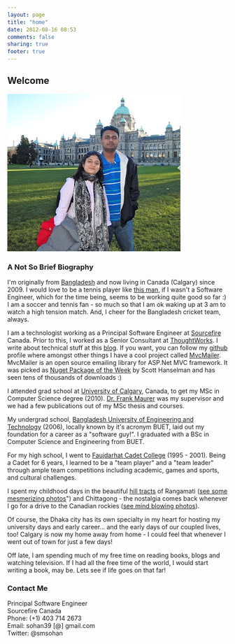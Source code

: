 ```yaml
---
layout: page
title: "home"
date: 2012-08-16 08:53
comments: false
sharing: true
footer: true
---
```


## Welcome

![Airport displays](/images/photo.jpeg)

### A Not So Brief Biography

I'm originally from [Bangladesh](http://www.youtube.com/watch?v=ro5bXsscrwo) and now living in Canada (Calgary) since 2009. I would love to be a tennis player like [this man](http://www.facebook.com/Federer), if I wasn't a Software Engineer, which for the time being, seems to be working quite good so far :) I am a soccer and tennis fan - so much so that I am ok waking up at 3 am to watch a high tension match. And, I cheer for the Bangladesh cricket team, always.

I am a technologist working as a Principal Software Engineer at [Sourcefire](http://www.sourcefire.com) Canada. Prior to this, I worked as a Senior Consultant at [ThoughtWorks](http://www.thoughtworks.com). I write about technical stuff at this [blog](/). If you want, you can follow my [github](http://github.com/smsohan) profile where amongst other things I have a cool project called [MvcMailer](http://github.com/smsohan/MvcMailer). MvcMailer is an open source emailing library for ASP.Net MVC framework. It was picked as [Nuget Package of the Week](http://www.hanselman.com/blog/NuGetPackageOfTheWeek2MvcMailerSendsMailsWithASPNETMVCRazorViewsAndScaffolding.aspx) by Scott Hanselman and has seen tens of thousands of downloads :)

I attended grad school at [University of Calgary](http://ucalgary.ca), Canada, to get my MSc in Computer Science degree (2010). [Dr. Frank Maurer](http://ase.cpsc.ucalgary.ca) was my supervisor and we had a few publications out of my MSc thesis and courses.

My undergrad school, [Bangladesh University of Engineering and Technology](http://buet.ac.bd) (2006), locally known by it's acronym BUET, laid out my foundation for a career as a "software guy!". I graduated with a BSc in Computer Science and Engineering from BUET.

For my high school, I went to [Faujdarhat Cadet College](http://en.wikipedia.org/wiki/Faujdarhat_Cadet_College) (1995 - 2001). Being a Cadet for 6 years, I learned to be a "team player" and a "team leader" through ample team competitions including academic, games and sports, and cultural challenges.

I spent my childhood days in the beautiful [hill tracts](http://en.wikipedia.org/wiki/Rangamati_Hill_District) of Rangamati ([see some mesmerizing photos](https://www.google.ca/search?num=10&hl=en&authuser=0&site=imghp&tbm=isch&source=hp&biw=1440&bih=731&q=Rangamati&oq=Rangamati&gs_l=img.3..0l6j0i24l4.1275.6864.0.7104.21.11.4.6.2.0.92.924.11.11.0...0.0...1ac.sl3xFRcfhU0)") and Chittagong - the nostalgia comes back whenever I go for a drive to the Canadian rockies ([see mind blowing photos](https://www.google.ca/search?q=canadian+rockies&hl=en&prmd=imvns&tbm=isch&tbo=u&source=univ&sa=X&ei=xhAtUOqxIs_siQKYuID4Ag&ved=0CHoQsAQ&biw=1440&bih=731)).

Of course, the Dhaka city has its own specialty in my heart for hosting my university days and early career... and the early days of our coupled lives, too! Calgary is now my home away from home - I could feel that whenever I went out of town for just a few days!

Off late, I am spending much of my free time on reading books, blogs and watching television. If I had all the free time of the world, I would start writing a book, may be. Lets see if life goes on that far!

### Contact Me

Principal Software Engineer<br/>
Sourcefire Canada<br/>
Phone: (+1) 403 714 2673<br/>
Email: sohan39 [@] gmail.com<br/>
Twitter: @smsohan<br/>